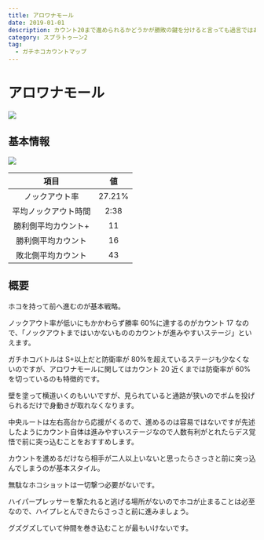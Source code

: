 ```yaml
---
title: アロワナモール
date: 2019-01-01
description: カウント20まで進められるかどうかが勝敗の鍵を分けると言っても過言ではありません
category: スプラトゥーン2
tag:
  - ガチホコカウントマップ
---
```


# アロワナモール

![](https://pbs.twimg.com/media/Ec7pkD7WsAAUMNO?format=png)

## 基本情報

![](https://pbs.twimg.com/media/EV-Gki5WAAE9spp?format=png)

|         項目         |   値   |
| :------------------: | :----: |
|    ノックアウト率    | 27.21% |
| 平均ノックアウト時間 |  2:38  |
| 勝利側平均カウント+  |   11   |
|  勝利側平均カウント  |   16   |
|  敗北側平均カウント  |   43   |

## 概要

ホコを持って前へ進むのが基本戦略。

ノックアウト率が低いにもかかわらず勝率 60%に達するのがカウント 17 なので、「ノックアウトまではいかないもののカウントが進みやすいステージ」といえます。

ガチホコバトルは S+以上だと防衛率が 80%を超えているステージも少なくないのですが、アロワナモールに関してはカウント 20 近くまでは防衛率が 60%を切っているのも特徴的です。

壁を塗って横道いくのもいいですが、見られていると通路が狭いのでボムを投げられるだけで身動きが取れなくなります。

中央ルートは左右高台から応援がくるので、進めるのは容易ではないですが先述したようにカウント自体は進みやすいステージなので人数有利がとれたらデス覚悟で前に突っ込むことをおすすめします。

カウントを進めるだけなら相手が二人以上いないと思ったらさっさと前に突っ込んでしまうのが基本スタイル。

無駄なホコショットは一切撃つ必要がないです。

ハイパープレッサーを撃たれると逃げる場所がないのでホコが止まることは必至なので、ハイプレとんできたらさっさと前に進みましょう。

グズグズしていて仲間を巻き込むことが最もいけないです。
